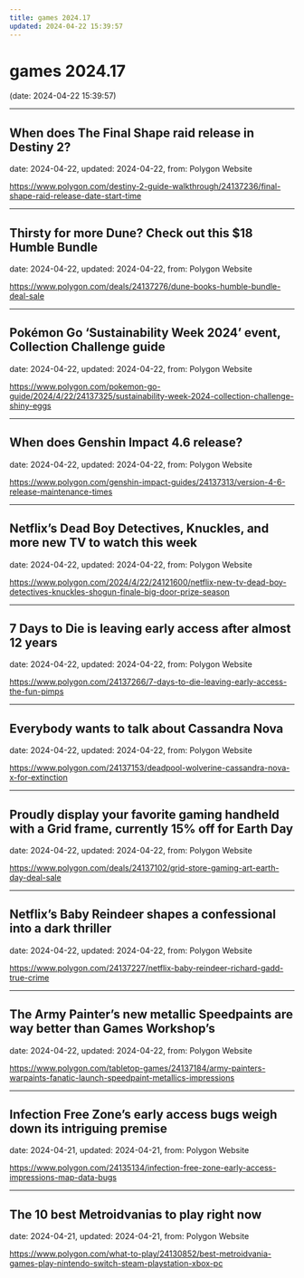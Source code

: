 ```yaml
---
title: games 2024.17
updated: 2024-04-22 15:39:57
---
```


# games 2024.17

(date: 2024-04-22 15:39:57)

---

## When does The Final Shape raid release in Destiny 2?

date: 2024-04-22, updated: 2024-04-22, from: Polygon Website

 

<https://www.polygon.com/destiny-2-guide-walkthrough/24137236/final-shape-raid-release-date-start-time>

---

## Thirsty for more Dune? Check out this $18 Humble Bundle

date: 2024-04-22, updated: 2024-04-22, from: Polygon Website

 

<https://www.polygon.com/deals/24137276/dune-books-humble-bundle-deal-sale>

---

## Pokémon Go ‘Sustainability Week 2024’ event, Collection Challenge guide

date: 2024-04-22, updated: 2024-04-22, from: Polygon Website

 

<https://www.polygon.com/pokemon-go-guide/2024/4/22/24137325/sustainability-week-2024-collection-challenge-shiny-eggs>

---

## When does Genshin Impact 4.6 release?

date: 2024-04-22, updated: 2024-04-22, from: Polygon Website

 

<https://www.polygon.com/genshin-impact-guides/24137313/version-4-6-release-maintenance-times>

---

## Netflix’s Dead Boy Detectives, Knuckles, and more new TV to watch this week

date: 2024-04-22, updated: 2024-04-22, from: Polygon Website

 

<https://www.polygon.com/2024/4/22/24121600/netflix-new-tv-dead-boy-detectives-knuckles-shogun-finale-big-door-prize-season>

---

## 7 Days to Die is leaving early access after almost 12 years

date: 2024-04-22, updated: 2024-04-22, from: Polygon Website

 

<https://www.polygon.com/24137266/7-days-to-die-leaving-early-access-the-fun-pimps>

---

## Everybody wants to talk about Cassandra Nova

date: 2024-04-22, updated: 2024-04-22, from: Polygon Website

 

<https://www.polygon.com/24137153/deadpool-wolverine-cassandra-nova-x-for-extinction>

---

## Proudly display your favorite gaming handheld with a Grid frame, currently 15% off for Earth Day

date: 2024-04-22, updated: 2024-04-22, from: Polygon Website

 

<https://www.polygon.com/deals/24137102/grid-store-gaming-art-earth-day-deal-sale>

---

## Netflix’s Baby Reindeer shapes a confessional into a dark thriller

date: 2024-04-22, updated: 2024-04-22, from: Polygon Website

 

<https://www.polygon.com/24137227/netflix-baby-reindeer-richard-gadd-true-crime>

---

## The Army Painter’s new metallic Speedpaints are way better than Games Workshop’s

date: 2024-04-22, updated: 2024-04-22, from: Polygon Website

 

<https://www.polygon.com/tabletop-games/24137184/army-painters-warpaints-fanatic-launch-speedpaint-metallics-impressions>

---

## Infection Free Zone’s early access bugs weigh down its intriguing premise

date: 2024-04-21, updated: 2024-04-21, from: Polygon Website

 

<https://www.polygon.com/24135134/infection-free-zone-early-access-impressions-map-data-bugs>

---

## The 10 best Metroidvanias to play right now

date: 2024-04-21, updated: 2024-04-21, from: Polygon Website

 

<https://www.polygon.com/what-to-play/24130852/best-metroidvania-games-play-nintendo-switch-steam-playstation-xbox-pc>

